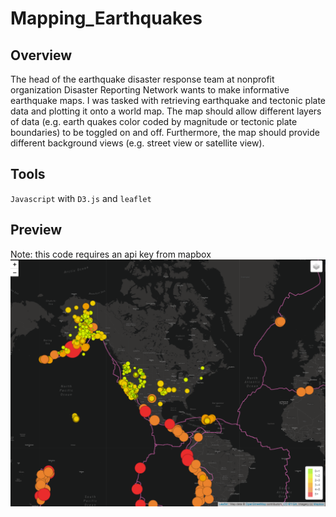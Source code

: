 # Mapping_Earthquakes

## Overview
The head of the earthquake disaster response team at nonprofit organization Disaster Reporting Network wants to make informative earthquake maps.  I was tasked with retrieving earthquake and tectonic plate data and plotting it onto a world map.  The map should allow different layers of data (e.g. earth quakes color coded by magnitude or tectonic plate boundaries) to be toggled on and off.  Furthermore, the map should provide different background views (e.g. street view or satellite view).

## Tools
`Javascript` with `D3.js` and `leaflet`

## Preview
Note: this code requires an api key from mapbox
![maps-preview](resources/MapPreview.png)
